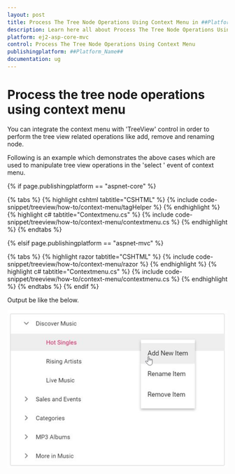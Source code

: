 ```yaml
---
layout: post
title: Process The Tree Node Operations Using Context Menu in ##Platform_Name## Treeview Component
description: Learn here all about Process The Tree Node Operations Using Context Menu in Syncfusion ##Platform_Name## Treeview component of syncfusion and more.
platform: ej2-asp-core-mvc
control: Process The Tree Node Operations Using Context Menu
publishingplatform: ##Platform_Name##
documentation: ug
---
```


# Process the tree node operations using context menu

You can integrate the context menu with 'TreeView' control in order to perform the tree view related operations like add, remove and renaming node.

Following is an example which demonstrates the above cases which are used to manipulate tree view operations in the 'select ' event of context menu.

{% if page.publishingplatform == "aspnet-core" %}

{% tabs %}
{% highlight cshtml tabtitle="CSHTML" %}
{% include code-snippet/treeview/how-to/context-menu/tagHelper %}
{% endhighlight %}
{% highlight c# tabtitle="Contextmenu.cs" %}
{% include code-snippet/treeview/how-to/context-menu/contextmenu.cs %}
{% endhighlight %}
{% endtabs %}

{% elsif page.publishingplatform == "aspnet-mvc" %}

{% tabs %}
{% highlight razor tabtitle="CSHTML" %}
{% include code-snippet/treeview/how-to/context-menu/razor %}
{% endhighlight %}
{% highlight c# tabtitle="Contextmenu.cs" %}
{% include code-snippet/treeview/how-to/context-menu/contextmenu.cs %}
{% endhighlight %}
{% endtabs %}
{% endif %}



Output be like the below.

![TreeView Sample](../images/contextmenu.PNG)